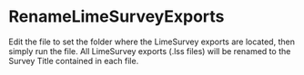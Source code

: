 # RenameLimeSurveyExports

Edit the file to set the folder where the LimeSurvey exports are located, then simply run the file. All LimeSurvey exports (.lss files) will be renamed to the Survey Title contained in each file.
